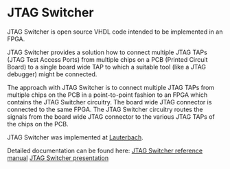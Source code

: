 # JTAG Switcher

JTAG Switcher is open source VHDL code intended to be implemented in an FPGA.

JTAG Switcher provides a solution how to connect multiple JTAG TAPs (JTAG Test Access Ports)
from multiple chips on a PCB (Printed Circuit Board) to a single board wide TAP to 
which a suitable tool (like a JTAG debugger) might be connected.

The approach with JTAG Switcher is to connect multiple JTAG TAPs from multiple chips on
the PCB in a point-to-point fashion to an FPGA which contains the JTAG Switcher circuitry.
The board wide JTAG connector is connected to the same FPGA.
The JTAG Switcher circuitry routes the signals from the board wide JTAG connector to the 
various JTAG TAPs of the chips on the PCB.

JTAG Switcher was implemented at [Lauterbach](https://www.lauterbach.com).

Detailed documentation can be found here:
[JTAG Switcher reference manual](https://gitlab.com/lauterbach/jswitch/uploads/b92ca41bcb0a7fcc106a5c4592971ee5/jswitch_doc_20200610.pdf)
[JTAG Switcher presentation](https://gitlab.com/lauterbach/jswitch/uploads/67fabf7b82face2d6fb3df6fb0150cb5/jswitch_beamer_20200610.pdf)
